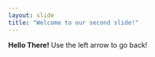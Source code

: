 ```yaml
---
layout: slide
title: "Welcome to our second slide!"
---
```

**Hello There!**
Use the left arrow to go back!
